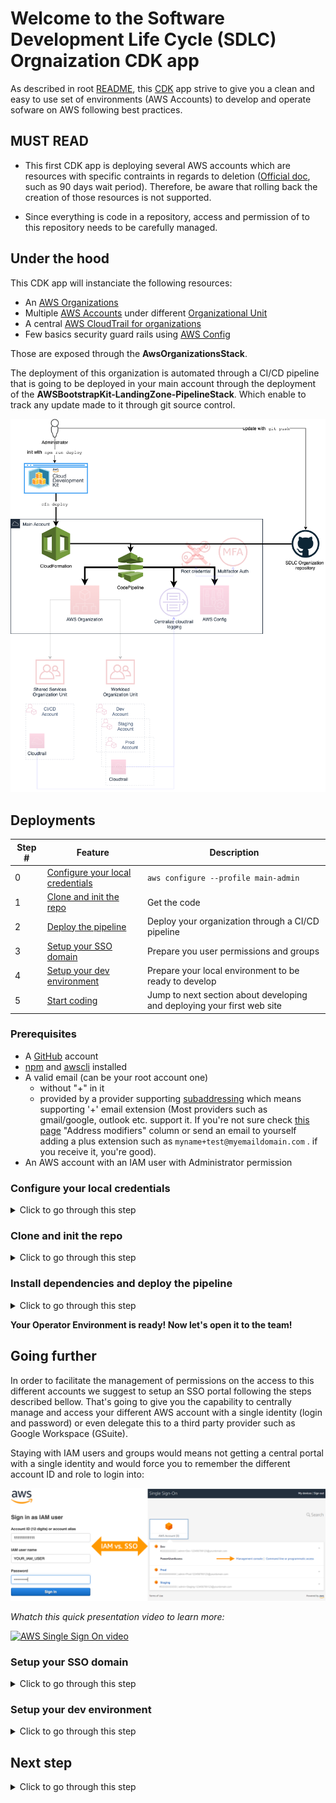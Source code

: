 # Welcome to the Software Development Life Cycle (SDLC) Orgnaization CDK app

As described in root [README](../../README.md), this [CDK](https://docs.aws.amazon.com/cdk/latest/guide/apps.html) app strive to give you a clean and easy to use set of environments (AWS Accounts) to develop and operate sofware on AWS following best practices.

## MUST READ

* This first CDK app is deploying several AWS accounts which are resources with specific contraints in regards to deletion ([Official doc](https://aws.amazon.com/premiumsupport/knowledge-center/close-aws-account/), such as 90 days wait period). Therefore, be aware that rolling back the creation of those resources is not supported.

* Since everything is code in a repository, access and permission of to this repository needs to be carefully managed.

## Under the hood

This CDK app will instanciate the following resources:

* An [AWS Organizations](https://docs.aws.amazon.com/organizations/latest/userguide/orgs_introduction.html)
* Multiple [AWS Accounts](https://aws.amazon.com/organizations/faqs/#Organizing_AWS_accounts) under different [Organizational Unit](https://docs.aws.amazon.com/organizations/latest/userguide/orgs_manage_ous.html)
* A central [AWS CloudTrail for organizations](https://docs.aws.amazon.com/awscloudtrail/latest/userguide/creating-trail-organization.html)
* Few basics security guard rails using [AWS Config](https://docs.aws.amazon.com/config/latest/developerguide/WhatIsConfig.html)

Those are exposed through the **AwsOrganizationsStack**.

The deployment of this organization is automated through a CI/CD pipeline that is going to be deployed in your main account through the deployment of the **AWSBootstrapKit-LandingZone-PipelineStack**. Which enable to track any update made to it through git source control.

![A diagram describing the SDLC Organizations pipeline](../../doc/AWSBootstrapKit-Overview-Page-2.png)


## Deployments

Step # | Feature | Description
-- | -- | --
0 | [Configure your local credentials](#configure-your-local-credentials) | `aws configure --profile main-admin`
1 | [Clone and init the repo](#clone-and-init-the-repo) | Get the code
2 | [Deploy the pipeline](#install-dependencies-and-deploy-the-pipeline) | Deploy your organization through a CI/CD pipeline
3 | [Setup your SSO domain](#setup-your-sso-domain) | Prepare you user permissions and groups
4 | [Setup your dev environment](#setup-your-dev-environment) | Prepare your local environment to be ready to develop
5 | [Start coding](#next-step) | Jump to next section about developing and deploying your first web site

### Prerequisites

* A [GitHub](https://github.com) account
* [npm](https://npmjs.org) and [awscli](https://docs.aws.amazon.com/cli/latest/userguide/install-cliv2.html) installed
* A valid email (can be your root account one) 
  * without "+" in it
  * provided by a provider supporting [subaddressing](https://en.wikipedia.org/wiki/Plus_address) which means supporting '+' email extension (Most providers such as gmail/google, outlook etc. support it. If you're not sure check [this page](https://en.wikipedia.org/wiki/Comparison_of_webmail_providers#Features) "Address modifiers" column or send an email to yourself adding a plus extension such as `myname+test@myemaildomain.com` . if you receive it, you're good).   
* An AWS account with an IAM user with Administrator permission

### Configure your local credentials
<details>
<summary>Click to go through this step</summary>

To authenticate requests made using the CLI, we need to give your IAM user credentials and the region you want to use to the Command line:

```sh
aws configure --profile main-admin
AWS Access Key ID [None]: AKIAIOSFODNN7EXAMPLE
AWS Secret Access Key [None]: wJalrXUtnFEMI/K7MDENG/bPxRfiCYEXAMPLEKEY
Default region name [None]: eu-west-1
Default output format [None]: json
```

Here we use the `--profile` parameter with `main-admin` in order to, in the future be able to swtich between accounts.


You can now test our set up:

```sh
aws --profile=main-admin  sts get-caller-identity

{
    "UserId": "A1B2C3D4E5F6G7EXAMPLE",
    "Account": "111122223333",
    "Arn": "arn:aws:iam::111122223333:user/Administrator"
}
```

This command show you basically what your current crendentials are attached to :
* `Account` tell you which Account Id you are talking to
* `Arn` tell you which Role you are using


To learn more, check the [official doc](https://docs.aws.amazon.com/cli/latest/userguide/cli-configure-quickstart.html#cli-configure-quickstart-config).

</details>

### Clone and init the repo

<details>
<summary>Click to go through this step</summary>

1. Clone our examples repo
    1. clone the repo
    ```
    git clone http://github.com/aws-samples/aws-bootstrap-kit-examples
    ```

1. Clone the repo you own and you want to use to host your main organization structure
    ```
    git clone https://github.com/<YOUR GIHUB ALIAS>/<YOUR REPO>.git
    ```
1. Copy over the first example folder:
    ```
    cp -r aws-bootstrap-kit-examples/source/1-SDLC-organization <YOUR REPO>/
    ```
1. Commit the example to your repository
    ```
    cd <YOUR REPO>
    git add 1-SDLC-organization/*
    git commit -m "add the code to set up the SDLC organization"
    git push
    ```

1. Link your GitHub repository to AWS by 
    1. Pushing your personal secret token created earlier in AWS Secrets Manager, a service that stores your secret securely
        ```sh
        aws --profile main-admin secretsmanager create-secret --name GITHUB_TOKEN --secret-string <YOUR_GITHUB_PERSONAL_ACCESS_TOKEN>
        ```
    1. Set in `1-SDLC-organization/cdk.json` the following variables:

        * `email` corresponding to the administrator email that will be used to create additional AWS account (without "+" character)
        * `github_alias` coresponding to your github username (`your_alias` in `https://github.com/your_alias/your_repo`)
        * `github_repo_name` corresponding to the name when you created the repository (`your_repo` in this example)
        * `gihub_repo_branch` corresponding to the main branch of your repo. (should be called `main`)
        * `pipeline_deployable_regions` corresponding to the lists of [AWS regions](https://docs.aws.amazon.com/AWSEC2/latest/UserGuide/using-regions-availability-zones.html#concepts-regions) you plan to deploy your future applications to.
            it should look like:
            ```
            cd <YOUR REPO>
            cat 1-SDLC-organization/cdk.json
            {
                "app": "npx ts-node bin/sdlc-organization.ts",
                "context": {
                "@aws-cdk/core:enableStackNameDuplicates": "true",
                "aws-cdk:enableDiffNoFail": "true",
                "@aws-cdk/core:stackRelativeExports": "true",
                "@aws-cdk/core:newStyleStackSynthesis": true,
                "github_alias": "your_alias",
                "github_repo_name": "your_repo",
                "github_repo_branch": "main",
                "email": "admin@yourdomain.com",
                "pipeline_deployable_regions": [
                    eu-west-1,
                    eu-west-2
                ]
                }
            }
            ```
    1. Push new changes to your repo

        ```
        git add 1-SDLC-organization/cdk.json
        git commit -m "set required bootstrap variables"
        git push
        ```

</details>

### Install dependencies and deploy the pipeline

<details>
<summary>Click to go through this step</summary>

1. Go to the SDLC Organization folder

    ```
    cd 1_SDLC_Organization
    ```

1. Install dependencies

    ```
    npm install
    ```

1. Bootstrap AWS account

    ```
    npm run bootstrap
    ```

1. build and deploy package

    ```
    npm run build
    npm run deploy
    ```

1. Check the status of the deployed CI/CD pipeline in AWS CodePipeline Console
(click <a href="https://docs.aws.amazon.com/codepipeline/index.html" target="_blank">here</a> to learn more about AWS Code Pipeline)

1. When all green, unlock deployment to prod by approving the change to be deployed by clicking the "review" button in prod section of the pipeline.

    PS: You can inspect what is going to be deployed by clicking "Details" link of "orgStack.Prepare" action.

1. When all green, you should be able to 
    1. check your organization structure in <a href="https://console.aws.amazon.com/organizations/home?region=eu-west-1#/accounts" target="_blank">AWS Organizations console</a>
    1. Get into any of those sub accounts by getting the Account ID from <a href="https://console.aws.amazon.com/organizations/home?region=eu-west-1#/accounts" target="_blank">AWS Organizations console</a> and using the switch role button on top left drop down of the screen and the `OrganizationAccountAccessRole` Role name.

    Check the [doc](https://docs.aws.amazon.com/organizations/latest/userguide/orgs_manage_accounts_access.html) for more details.

</details>

**Your Operator Environment is ready! Now let's open it to the team!**

## Going further

In order to facilitate the management of permissions on the access to this different accounts we suggest to setup an SSO portal following the steps described bellow. That's going to give you the capability to centrally manage and access your different AWS account with a single identity (login and password) or even delegate this to a third party provider such as Google Workspace (GSuite).

Staying with IAM users and groups would means not getting a central portal with a single identity and would force you to remember the different account ID and role to login into:



![A diagram showing IAM sign in page versus SSO one](../../doc/sign-in-iam-vs-sso.png) 


*Whatch this quick presentation video to learn more:*

<a href="https://www.youtube.com/watch?v=_qNkFxp1Z_k" target="_blank">
    <img src="https://img.youtube.com/vi/_qNkFxp1Z_k/hqdefault.jpg"  alt="AWS Single Sign On video"/>
</a>

### Setup your SSO domain

<details>
<summary>Click to go through this step</summary>

Sorry we can't automate those step yet :cry:

#### Enable SSO

1. Go to the <a href="https://console.aws.amazon.com/singlesignon/home" target="_blank">AWS SSO Home page</a> and  Click *Enable AWS SSO*

#### Create permission sets

We want to be able to manage two groups of users:
* the **Administrators**  who will have access to all accounts with **AdministratorAccess** permissions
* the **Developers**  who will have access only to the Dev account with **DeveloperAccess** permissions and **ViewOnlyAccess** permissions to the Staging and Prod accounts

Through 5 set of permissions:
* **AdministratorAccess** grants administrator access to an AWS account. A user with this permission set is able to create, update or delete any resources in an AWS account including IAM users, roles and groups. It relies on the AdministratorAccess AWS managed job function policy.
* **DeveloperAccess** allows developers to create, update or delete AWS resources from an account excluding users and groups. A developer with this permission set is also able to create, delete and update roles as well as creating, updating, deleting and attaching role policies to a resource. It allows a developer to deploy a CDK app into and account directly with the cdk deploy command. It relies on the PowerUserAccess AWS managed job function policy plus a set of IAM actions.
* **DevOpsAccess**  allows DevOps engineers to deploy and manage CI/CD pipelines through CDK. It relies on 5 AWS managed policies: *AWSCloudFormationFullAcces, AWSCodeBuildAdminAccess, AWSCodePipelineFullAccess, AmazonS3FullAccess, AmazonEC2ContainerRegistryFullAccess, SecretsManagerReadWrite*. It relies on a set of IAM, KMS and Organizations actions.
* **ApproverAccess** allows users to view and approve manual changes for all pipelines. It relies on the *AWSCodePipelineApproverAccess* AWS managed policy.
* **ViewOnlyAccess** allows users to view resources and basic metadata across all AWS services. It relies on the *ViewOnlyAccess* AWS managed policy.

##### AdministratorAccess

To set up these accesses, we first need to create a permission set which correspond to the set of permissions that an Administrator will have when going to a specific account:

1. Click on the *AWS Accounts* section

1. Go to *Permission sets* tab and click *Create permission set*

1. Select *Create a custom permission set* and click *Next: Details*

1. Type in the info
    1. Name: *AdministratorAccess*
    1. Session duaration: *X hours*
    1. Check the *Attach AWS managed policies* and *Create a custom permissions policy* boxes. 
    1. Select the *AdministratorAccess* managed policy
    1. Enter the following custom permissions policy:
    
    ```{}```

1. click *Next: Tags* 

1. Skip *tags* by click *Next: Review* 

1. Click *Create* to finalize the creation of the permissions set


#####  DeveloperAccess

1. Repeat previous steps with
    1. Name: *DeveloperAccess*
    1. Manage policies: 
        * *PowerUserAccess*
    1. Custom policy:
        ```
        {
            "Version": "2012-10-17",
            "Statement": [
                {
                    "Action": [
                        "iam:CreateRole",
                        "iam:DeleteRole",
                        "iam:GetRole",
                        "iam:PassRole",
                        "iam:UpdateRole",
                        "iam:AttachRolePolicy",
                        "iam:DetachRolePolicy",
                        "iam:PutRolePolicy",
                        "iam:DeleteRolePolicy"
                    ],
                    "Effect": "Allow",
                    "Resource": "*"
                }
            ]
        }
        ```

##### DevOpsAccess

1. Repeat previous steps with
    1. Name: *DeveloperAccess*
    1. Manage policies: 
        * *AWSCloudFormationFullAccess*
        * *AWSCodeBuildAdminAccess*
        * *AWSCodePipelineFullAccess*
        * *AmazonS3FullAccess*
        * *AmazonEC2ContainerRegistryFullAccess
        * *SecretsManagerReadWrite*
    1. Custom policy:
        ```
        {
            "Version": "2012-10-17",
            "Statement": [
                {
                    "Action": [
                        "iam:CreateRole",
                        "iam:DeleteRole",
                        "iam:GetRole",
                        "iam:PassRole",
                        "iam:AttachRolePolicy",
                        "iam:DetachRolePolicy",
                        "iam:PutRolePolicy",
                        "iam:GetRolePolicy",
                        "iam:DeleteRolepolicy",
                        "kms:CreateKey",
                        "kms:PutKeyPolicy",
                        "kms:DescribeKey",
                        "kms:CreateAlias",
                        "kms:DeleteAlias",
                        "kms:ScheduleKeyDeletion",
                        "organizations:ListAccounts"
                    ],
                    "Effect": "Allow",
                    "Resource": "*"
                },
                {
                    "Action": [
                        "sts:AssumeRole"
                    ],
                    "Effect": "Allow",
                    "Resource": "arn:aws:iam::*:role/cdk*"
                }
            ]
        }
        ```

##### ApproverAccess

1. Repeat previous steps with
    1. Name: *ApproverAccess*
    1. Manage policies: 
        * *AWSCodePipelineApproverAccess*
        
    1. Custom policy:
        ```
        {}
        ```

##### ViewOnlyAccess

1. Repeat previous steps with
    1. Name: *ViewOnlyAccess*
    1. Manage policies: 
        * *ViewOnlyAccess*
        
    1. Custom policy:
        ```
        {}
        ```

You must end with the following permission sets:

* ViewOnlyAccess
* ApproverAccess
* DevOpsAccess
* DeveloperAccess
* AdministratorAccess


#### Create your groups

Now we are going to create the **Administrators**, **Developers**, **DevOpsEngineers** and **Approvers** groups, we basically will follow the steps listed in the [official documentation](https://docs.aws.amazon.com/singlesignon/latest/userguide/addgroups.html):

1. Click on the *Groups* Tab

1. Click *Create group*

1. Type **Adminstrators** as group name and click *Create*

1. Repeat steps 1 to 3 for **Developers**, **DevOpsEngineers**, **Approvers**


#### Link groups to accounts and permission sets


Now we are going to assign the **Administrators** group to all the accounts with the the **AdministratorAccess** permission set. It will result to giving *Administrator* access to users in the **Administrators** group to all your  accounts:

1. Come back to *AWS Accounts* section

1. Select all your accounts and click *Assign users*

1. Go to *Groups* tab, select *Admninistrators* group and click *Next: Permissions set*

1. Select *AdminstriatorAccess* permissions set and click *Finish* 

1. It will take a few seconds to configure all your accounts

1. When all is complete, click on *Proceed to AWS accounts*

1. Repeat 1 to 6 with **Developers**, **DevOpsEngineers** and **Approvers** groups with the following associations:

| Groups  | PermissionSets  | Accounts  |
|---|---|---|
| Developers  | DeveloperAccess  | Dev  |
| Developers  | ReadOnlyAccess  | Staging, Prod  |
| DevOpsEngineers  | DevOpsAccess  | CICD  |
| Approvers  | ApproverAccess  | CICD  |



**Now let's create your Administrator user !** 

#### Create your administrator SSO user



Now we are going to create an Administrator user, we basically will follow the steps listed in the [official documentation](https://docs.aws.amazon.com/singlesignon/latest/userguide/addusers.html):

1. Click on the *Users* section

1. Click *Add user*

1. Fill in the form with your personal data and click *Next Groups*:
    * *username* will be used for future login
    * *Email address* will be used for enrolling so need to be a valid email

1. Select the *Administrators* group created previously and click *Add user*

1. Check your email and *Accept invitation*

1. You should be redirected to a page to set your password then click *Update user*

1. Well done your account has been successfully activated! Click *Continue*

1. You have now access to your SSO app list. Click on *AWS Account* card to expand the list of accounts

1. Click on your main account to expand the list of your access to this account

1. Click on *Management console* to access to the console of your main account

1. Your are now connected with your new SSO Administrator user

**Let's assign the Developers group to Dev, Staging and Prod accounts with this new SSO Administrator user**

#### Customize your SSO endpoint

From now on, you or any of your developers won't have to login anymore directly to AWS console but directly through AWS SSO portal. In the previous step you might have noticed that your SSO console is accessible through a unique URL such as `https://d-123456789a.awsapps.com/start ` which is not that easy to remember, let's customize it to match your company domain:

1. Search for *SSO* on the console home page and go to the service

1. At the bottom of the page, click the *Customize* link located in *User portal* section

1. Type your domain name and click *Save*

**Tada !! You can now login to AWS Console through your SSO portal using your customized url !**

</details>

### Setup your dev environment

<details>
<summary>Click to go through this step</summary>

#### Create a developer SSO user

(This section is optional but will be one to use each time you want to onboard a new dev in your team)

Now we are going to create a Developer user with enough rate to develop and publish an app to the different environemnt, we basically will follow the steps listed in the [official documentation](https://docs.aws.amazon.com/singlesignon/latest/userguide/addusers.html):

1. Click on the *Users* section

1. Click *Add user*

1. Fill in the form with your personal data and click *Next Groups*:
    * *username* will be used for future login
    * *Email address* will be used for enrolling so need to be a valid email

1. Select the *Developers*, *DevOpsEngineers* and *Approvers*  groups created previously and click *Add user*

1. Check your email and *Accept invitation*

1. You should be redirected to a page to set your password then click *Update user*

1. Well done your account has been successfully activated! Click *Continue*

1. You have now access to your SSO app list with your Developer user


#### AWS CLI V2

---

**TL;DR**

Just run
```
 aws configure sso --profile dev
```

and choose 
* The previously customized URL as **SSO Start URL** with the **/start/** at the end
* your dev account in the list. 


And login with
```
aws sso login --profile dev
```

---


In order to interact with your different environment through the [awscli](https://docs.aws.amazon.com/cli/latest/userguide/install-cliv2.html) or any AWS SDKs locally, you will need to get your credentials.

To authenticate requests made using the CLI, we need to give the credentials generated by AWS SSO and link them to what we call `profile`. So for each environment you want to have access to through AWS CLI v2 and CDK you will have to configure a specific profile for it running the command below. 

Here we setup your first profile that will be used to replace your IAM user administrator one (`--profile dev`):

  
 ```sh
 aws configure sso --profile dev
 SSO start URL [None]: https://yourdomain.awsapps.com/start
 SSO Region [None]: eu-west-1
 Attempting to automatically open the SSO authorization page in your default browser.
 If the browser does not open or you wish to use a different device to authorize this request, open the following URL:
 
 https://device.sso.eu-west-1.amazonaws.com/
 
 Then enter the code:
 
 ABCD-ABCD
 There are 5 AWS accounts available to you.
 Using the account ID 111122223333
 The only role available to you is: DeveloperAccess
 Using the role name "DeveloperAccess"
 CLI default client Region [None]: eu-west-1
 CLI default output format [None]: json
 
 To use this profile, specify the profile name using --profile, as shown:
 
 aws s3 ls --profile dev
 ```
  
 Here we use the `--profile` parameter with `dev` in order to, in the future be able to swtich between accounts.
  
  
 You can now test our set up:
  
 ```sh
 aws --profile=dev  sts get-caller-identity
  
 {
         "UserId": "A1B2C3D4E5F6G7EXAMPLE:admin",
     "Account": "111122223333",
        "Arn": "arn:aws:sts::111122223333:assumed-role/AWSReservedSSO_AdministratorAccess_1234a12345a12aa1/admin"
 }
 ```
  
 This command show you basically what your current crendentials are attached to :
 * `Account` tell you which Account Id you are talking to
 * `Arn` tell you which Role you are using
  
   To learn more, check the [official doc](https://docs.aws.amazon.com/cli/latest/userguide/cli-configure-sso.html).

This procedure should be repeted for all the AWS Account you want to interact with.


Then, when token expire, you can refresh it by running

```
aws sso login --profile dev
```

**Now you can interact with your different AWS Accounts using AWS CLI**

#### CDK and SSO

CDK and AWS SSO are not yet friends (see github issue [5455](https://github.com/aws/aws-cdk/issues/5455)). So since in the future we will have to deploy infrastructure as code apps into multiple environment, we  will need to make it work.

There is several workaround and here is one using a quick utility written in nodejs called "cdk-sso-sync":

```
npm install -g cdk-sso-sync
```

Then simply run
```
aws sso login --profile dev
cdk-sso-sync dev
```

This will simply extract the credentials you got from the `aws sso login` command and sync them with the CDK credentials source (`~/.aws/credentials`).

**Now you can deploy CDK apps in your different AWS Accounts using CDK CLI**


### Leverage AWS IDE Toolkits

In order to improve your productivity, do not hesitate to leverage AWS IDE Toolkits by checking the [official docmumentation](https://aws.amazon.com/getting-started/tools-sdks/#IDE_and_IDE_Toolkits).

At the time of writting, we support the following IDEs:
* [AWS Cloud9](https://aws.amazon.com/cloud9/)
* [Eclipse](https://aws.amazon.com/eclipse/)
* [IntelliJ](https://aws.amazon.com/intellij/)
* [PyCharm](https://aws.amazon.com/pycharm/)
* [Visual Studio](https://aws.amazon.com/visualstudio/)
* [Visual Studio Code](https://aws.amazon.com/visualstudiocode/)
* [Azure DevOps](https://aws.amazon.com/vsts/)
* [Rider](https://aws.amazon.com/rider/)


**You are now Ready to start coding !**

</details>

## Next step

<details>
<summary>Click to go through this step</summary>

Start coding and deploy your first website by jumping to the [landing page app example](../2-landing-page/README.md).

</details>
